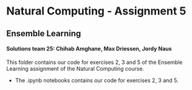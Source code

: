 # Natural Computing - Assignment 5
## Ensemble Learning
#### Solutions team 25: Chihab Amghane, Max Driessen, Jordy Naus

This folder contains our code for exercises 2, 3 and 5 of the Ensemble Learning assignment of the Natural Computing course.
+ The .ipynb notebooks contains our code for exercises 2, 3 and 5.